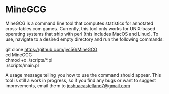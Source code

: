 # MineGCG

MineGCG is a command line tool that computes statistics
for annotated cross-tables.com games. Currently, this
tool only works for UNIX-based operating systems that
ship with perl (this includes MacOS and Linux).
To use, navigate to a desired empty directory and run
the following commands:

git clone https://github.com/jvc56/MineGCG<br/>
cd MineGCG<br/>
chmod +x ./scripts/*.pl<br/>
./scripts/main.pl<br/>

A usage message telling you how to use the command should appear.
This tool is still a work in progress, so if you find any bugs
or want to suggest improvements, email them to joshuacastellano7@gmail.com
